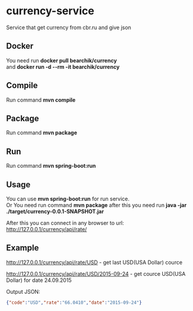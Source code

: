# currency-service
Service that get currency from cbr.ru and give json

## Docker
You need run **docker pull bearchik/currency**  
and **docker run -d --rm -it bearchik/currency**

## Compile
Run command **mvn compile**

## Package
Run command **mvn package**

## Run
Run command **mvn spring-boot:run**

## Usage
You can use **mvn spring-boot:run** for run service.  
Or You need run command **mvn package** after this you need run **java -jar ./target/currency-0.0.1-SNAPSHOT.jar**

After this you can connect in any browser to url: http://127.0.0.1/currency/api/rate/

## Example
http://127.0.0.1/currency/api/rate/USD - get last USD(USA Dollar) cource

http://127.0.0.1/currency/api/rate/USD/2015-09-24 - get cource USD(USA Dollar) for date 24.09.2015

Output JSON:
```json
{"code":"USD","rate":"66.0410","date":"2015-09-24"}
```
